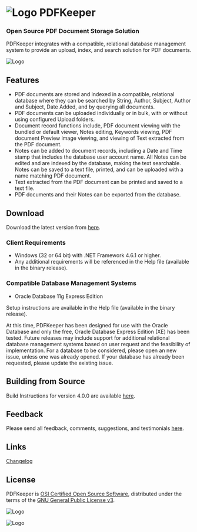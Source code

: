 # ![Logo](https://github.com/robertfrasca/PDFKeeper/blob/master/src/Resources/Logo/PDFKeeper.bmp)  PDFKeeper
### Open Source PDF Document Storage Solution

PDFKeeper integrates with a compatible, relational database management system to provide an upload, index, and search solution for PDF documents.

![Logo](https://github.com/rffrasca/PDFKeeper/blob/master/docs/Screenshot.png)

## Features
* PDF documents are stored and indexed in a compatible, relational database where they can be searched by String, Author, Subject, Author and Subject, Date Added, and by querying all documents.
* PDF documents can be uploaded individually or in bulk, with or without using configured Upload folders.
* Document record functions include, PDF document viewing with the bundled or default viewer, Notes editing, Keywords viewing, PDF document Preview image viewing, and viewing of Text extracted from the PDF document.
* Notes can be added to document records, including a Date and Time stamp that includes the database user account name. All Notes can be edited and are indexed by the database, making the text searchable. Notes can be saved to a text file, printed, and can be uploaded with a name matching PDF document.
* Text extracted from the PDF document can be printed and saved to a text file.
* PDF documents and their Notes can be exported from the database.

## Download
Download the latest version from [here](https://github.com/rffrasca/PDFKeeper/releases/latest).

### Client Requirements
* Windows (32 or 64 bit) with .NET Framework 4.6.1 or higher.
* Any additional requirements will be referenced in the Help file (available in the binary release). 

### Compatible Database Management Systems
* Oracle Database 11g Express Edition

Setup instructions are available in the Help file (available in the binary release).

At this time, PDFKeeper has been designed for use with the Oracle Database and only the free, Oracle Database Express Edition (XE) has been tested. Future releases may include support for additional relational database management systems based on user request and the feasibility of implementation. For a database to be considered, please open an new issue, unless one was already opened. If your database has already been requested, please update the existing issue.

## Building from Source
Build Instructions for version 4.0.0 are available [here](https://github.com/rffrasca/PDFKeeper/blob/master/docs/Build-Instructions.md).

## Feedback
Please send all feedback, comments, suggestions, and testimonials [here](mailto:rffrasca@gmail.com).

## Links
[Changelog](https://github.com/rffrasca/PDFKeeper/blob/master/docs/Changelog.md)

## License
PDFKeeper is [OSI Certified Open Source Software](https://opensource.org/licenses), distributed under the terms of the [GNU General Public License v3](https://github.com/robertfrasca/PDFKeeper/blob/master/COPYING).

![Logo](https://opensource.org/trademarks/osi-certified/web/osi-certified-120x100.png)

![Logo](http://www.gnu.org/graphics/gplv3-127x51.png)
